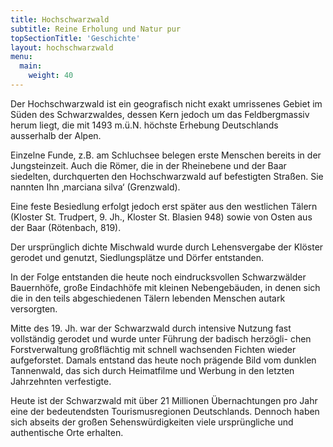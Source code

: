 ```yaml
---
title: Hochschwarzwald
subtitle: Reine Erholung und Natur pur
topSectionTitle: 'Geschichte'
layout: hochschwarzwald
menu:
  main:
    weight: 40
---
```


Der Hochschwarzwald ist ein geografisch nicht exakt umrissenes Gebiet im Süden des Schwarzwaldes, dessen Kern jedoch um das Feldbergmassiv herum liegt, die mit 1493 m.ü.N. höchste Erhebung Deutschlands ausserhalb der Alpen.

Einzelne Funde, z.B. am Schluchsee belegen erste Menschen bereits in der Jungsteinzeit. Auch die Römer, die in der Rheinebene und der Baar siedelten, durchquerten den Hochschwarzwald auf befestigten Straßen. Sie nannten Ihn ‚marciana silva‘ (Grenzwald).

Eine feste Besiedlung erfolgt jedoch erst später aus den westlichen Tälern (Kloster St. Trudpert, 9. Jh., Kloster St. Blasien 948) sowie von Osten aus der Baar (Rötenbach, 819).

Der ursprünglich dichte Mischwald wurde durch Lehensvergabe der Klöster gerodet und genutzt, Siedlungsplätze und Dörfer entstanden.

In der Folge entstanden die heute noch eindrucksvollen Schwarzwälder Bauernhöfe, große Eindachhöfe mit kleinen Nebengebäuden, in denen sich die in den teils abgeschiedenen Tälern lebenden Menschen autark versorgten.

Mitte des 19. Jh. war der Schwarzwald durch intensive Nutzung fast vollständig gerodet und wurde unter Führung der badisch herzögli- chen Forstverwaltung großflächtig mit schnell wachsenden Fichten wieder aufgeforstet. Damals entstand das heute noch prägende Bild vom dunklen Tannenwald, das sich durch Heimatfilme und Werbung in den letzten Jahrzehnten verfestigte.

Heute ist der Schwarzwald mit über 21 Millionen Übernachtungen pro Jahr eine der bedeutendsten Tourismusregionen Deutschlands. Dennoch haben sich abseits der großen Sehenswürdigkeiten viele ursprüngliche und authentische Orte erhalten.

